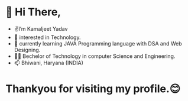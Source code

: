 # 👋 Hi There,
- ✌️I’m  Kamaljeet Yadav
- 👀 interested in Technology.
- 🌱 currently learning JAVA Programming language with DSA and Web Designing.
- 👨‍💻 Bechelor of Technology in computer Science and Engineering.
- 📫 Bhiwani, Haryana (INDIA) 
#  Thankyou for visiting my profile.😊

<!---
Kamaljeet-01/Kamaljeet-01 is a ✨ special ✨ repository because its `README.md` (this file) appears on your GitHub profile.
You can click the Preview link to take a look at your changes.
--->
